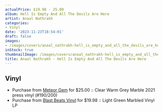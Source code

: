 ```yaml
---
actualPrice: $19.98 - 25.00
album: Hell Is Empty And All The Devils Are Here
artist: Anaal Nathrakh
categories:
- Vinyl
date: '2023-11-23T18:54:01'
draft: false
images:
- /images/covers/anaal_nathrakh-hell_is_empty_and_all_the_devils_are_here.jpg
inStock: true
thumbnailImage: /images/covers/anaal_nathrakh-hell_is_empty_and_all_the_devils_are_here-thumb.jpg
title: Anaal Nathrakh - Hell Is Empty And All The Devils Are Here
---
```


## Vinyl
* Purchase from [Meteor Gem](https://meteor-gem.com/products/anaal-nathrakh-hell-is-empty-and-all-the-devils-are-here-lp) for $25.00 :: Clear Warm Grey Marble 2021 press vinyl (#190/200)
* Purchase from [Blast Beats Vinyl](https://blastbeatsvinyl.com/products/anaal-nathrakh-hell-is-empty-and-all-the-devils-are-here-light-green-marbled-vinyl-lp) for $19.98 :: Light Green Marbled Vinyl LP
